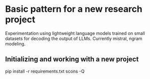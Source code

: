 # Basic pattern for a new research project

Experimentation using lightweight language models trained on small datasets for decoding the output of LLMs. Currently mistral, ngram modeling.

## Initializing and working with a new project

pip install -r requirements.txt
scons -Q